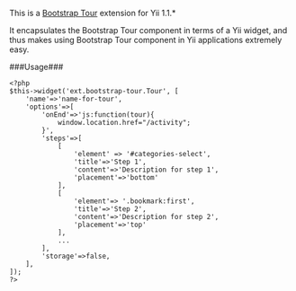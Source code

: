 This is a [Bootstrap Tour](http://bootstraptour.com/) extension for Yii 1.1.*

It encapsulates the Bootstrap Tour component in terms of a Yii widget, and thus makes using Bootstrap Tour component in Yii applications extremely easy.

###Usage###

```
<?php
$this->widget('ext.bootstrap-tour.Tour', [
    'name'=>'name-for-tour',
    'options'=>[
        'onEnd'=>'js:function(tour){
            window.location.href="/activity";
        }',
        'steps'=>[
            [
                'element' => '#categories-select',
                'title'=>'Step 1',
                'content'=>'Description for step 1',
                'placement'=>'bottom'
            ],
            [
                'element'=> '.bookmark:first',
                'title'=>'Step 2',
                'content'=>'Description for step 2',
                'placement'=>'top'
            ],
            ...
        ],
        'storage'=>false,
    ],
]);
?>
```